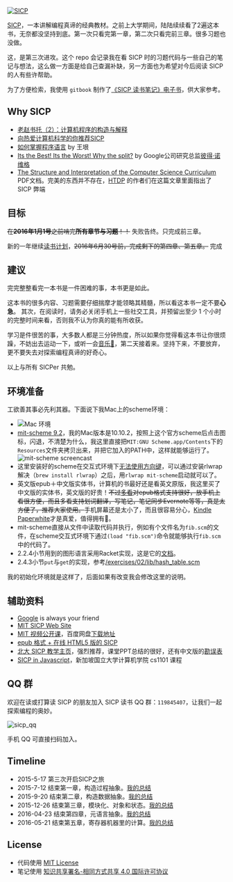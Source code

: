 [![SICP](assets/sicp_banner.jpg)](http://sicp.liujiacai.net/)

[SICP](http://book.douban.com/subject/1451622/)，一本讲解编程真谛的经典教材。之前上大学期间，陆陆续续看了2遍这本书，无奈都没坚持到底。第一次只看完第一章，第二次只看完前三章。很多习题也没做。

这，是第三次进攻。这个 repo 会记录我在看 SICP 时的习题代码与一些自己的笔记与想法，这么做一方面是给自己查漏补缺，另一方面也为希望对今后阅读 SICP 的人有些许帮助。

为了方便检索，我使用 `gitbook` 制作了[《SICP 读书笔记》电子书](http://sicp.liujiacai.net/)，供大家参考。

## Why SICP

- [老赵书托（2）：计算机程序的构造与解释](http://blog.zhaojie.me/2009/07/recommended-reading-2-sicp.html)  
- [向热爱计算机科学的你推荐SICP](http://www.nowamagic.net/librarys/veda/detail/1905)
- [如何掌握程序语言](http://www.yinwang.org/blog-cn/2017/07/06/master-pl) by 王垠
- [Its the Best! Its the Worst! Why the split?](http://www.amazon.com/review/R403HR4VL71K8/ref=cm_cr_dp_title?ie=UTF8&ASIN=0262011530&channel=detail-glance&nodeID=283155&store=books) by Google公司研究总监[彼得·诺维格](https://en.wikipedia.org/wiki/Peter_Norvig)
- [The Structure and Interpretation of the Computer Science Curriculum](http://www.ccs.neu.edu/racket/pubs/jfp2004-fffk.pdf) PDF文档。完美的东西并不存在，[HTDP](http://www.htdp.org/) 的作者们在这篇文章里面指出了 SICP 弊端

## 目标

<del> 在**2016年1月1号**之前啃完**所有章节与习题**！！</del> 失败告终。只完成前三章。

新的一年继续[读书计划](http://book.douban.com/people/liujiacai/do)，<del>2016年6月30号前，完成剩下的第四章、第五章。</del> 完成

## 建议

完完整整看完一本书是一件困难的事，本书更是如此。

这本书的很多内容、习题需要仔细揣摩才能领略其精髓，所以看这本书一定不要**心急**。
其次，在阅读时，请务必关闭手机上一些社交工具，并预留出至少 1 个小时的完整时间来看，否则我不认为你真的能有所收获。

学习是件很苦的事，大多数人都是三分钟热度，所以如果你觉得看这本书让你很烦躁，不妨出去运动一下，或听一会[音乐🎵](http://music.163.com/#/artist?id=88149)，第二天接着来。坚持下来，不要放弃，更不要失去对探索编程真谛的好奇心。

以上与所有 SICPer 共勉。

## 环境准备

工欲善其事必先利其器。下面说下我Mac上的scheme环境：

- ![Mac 环境](assets/mac-env.png)
- [mit-scheme 9.2](http://ftp.gnu.org/gnu/mit-scheme/stable.pkg/9.2/mit-scheme-9.2-x86-64.dmg)，我的Mac版本是10.10.2，按照上这个官方scheme后点击图标，闪退，不清楚为什么，我这里直接把`MIT:GNU Scheme.app/Contents`下的`Resources`文件夹拷贝出来，并把它加入的PATH中，这样就能够运行了。
![mit-scheme screencast](http://ww2.sinaimg.cn/mw690/5fee18eegw1es79f0y9u2j21tm0eqjus.jpg)
- 这里安装好的scheme在交互式环境下[无法使用方向键](http://stackoverflow.com/questions/27648559/mit-scheme-cant-move-left-when-enter-code)，可以通过安装rlwrap解决（`brew install rlwrap`）之后，用`rlwrap mit-scheme`启动就可以了。
- 英文版epub＋中文版实体书，计算机的书最好还是看英文原版，我这里买了中文版的实体书，英文版的好贵！<del>不过[多看](http://duokan.com/)对epub格式支持很好，放手机上看很方便，而且多看支持划词翻译，写笔记，笔记同步Evernote等等，真是太方便了，推荐大家使用。</del>手机屏幕还是太小了，而且很容易分心，[Kindle Paperwhite](http://www.amazon.cn/gp/product/B00QJDOLIO)才是真爱，值得拥有💖。
- mit-scheme直接从文件中读取代码并执行，例如有个文件名为`fib.scm`的文件，在scheme交互式环境下通过`(load "fib.scm")`命令就能够执行`fib.scm`中的代码了。
- 2.2.4小节用到的图形语言采用Racket实现，这是它的[文档](http://planet.racket-lang.org/package-source/soegaard/sicp.plt/2/1/planet-docs/sicp-manual/index.html)。
- 2.4.3小节`put`与`get`的实现，参考[/exercises/02/lib/hash_table.scm](/exercises/02/lib/hash_table.scm)

我的初始化环境就是这样了，后面如果有改变我会修改这里的说明。

## 辅助资料

- [Google](https://www.google.com/ncr) is always your friend
- [MIT SICP Web Site](http://mitpress.mit.edu/sicp)
- [MIT 视频公开课](http://ocw.mit.edu/courses/electrical-engineering-and-computer-science/6-001-structure-and-interpretation-of-computer-programs-spring-2005/video-lectures/)，百度网盘[下载地址](http://pan.baidu.com/s/1jGrI5EY)
- [epub 格式 + 在线 HTML5 版的 SICP](https://github.com/sarabander/sicp)
- [北大 SICP 教学主页](http://www.math.pku.edu.cn/teachers/qiuzy/progtech/)，强烈推荐，课堂PPT总结的很好，还有中文版的[勘误表](http://www.math.pku.edu.cn/teachers/qiuzy/books/sicp/errata.htm)
- [SICP in Javascript](https://www.comp.nus.edu.sg/~cs1101s/sicp/)，新加坡国立大学计算机学院 cs1101 课程

## QQ 群

欢迎在读或打算读 SICP 的朋友加入 SICP 读书 QQ 群：`119845407`，让我们一起探索编程的奥妙。

![sicp_qq](assets/SICP_QQ.png)

手机 QQ 可直接扫码加入。

## Timeline

- 2015-5-17  第三次开启SICP之旅
- 2015-7-12  结束第一章，构造过程抽象。[我的总结](http://liujiacai.net/blog/2015/07/18/sicp-chapter1-summary/)
- 2015-9-20  结束第二章，构造数据抽象。[我的总结](http://liujiacai.net/blog/2015/09/20/sicp-chapter2-summary/)
- 2015-12-26  结束第三章，模块化、对象和状态。[我的总结](http://liujiacai.net/blog/2015/12/26/sicp-chapter3-summary/)
- 2016-04-23  结束第四章，元语言抽象。[我的总结](http://liujiacai.net/blog/2016/04/23/sicp-chapter4-summary/)
- 2016-05-21  结束第五章，寄存器机器里的计算。[我的总结](http://liujiacai.net/blog/2016/05/21/sicp-chapter5-summary/)

## License

- 代码使用 [MIT License](http://liujiacai.net/license/MIT.html?year=2015)
- 笔记使用 [知识共享署名-相同方式共享 4.0 国际许可协议](http://creativecommons.org/licenses/by-sa/4.0/)
